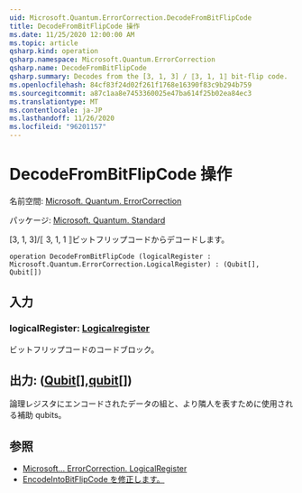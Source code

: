 ```yaml
---
uid: Microsoft.Quantum.ErrorCorrection.DecodeFromBitFlipCode
title: DecodeFromBitFlipCode 操作
ms.date: 11/25/2020 12:00:00 AM
ms.topic: article
qsharp.kind: operation
qsharp.namespace: Microsoft.Quantum.ErrorCorrection
qsharp.name: DecodeFromBitFlipCode
qsharp.summary: Decodes from the [3, 1, 3] / ⟦3, 1, 1⟧ bit-flip code.
ms.openlocfilehash: 84cf83f24d02f261f1768e16390f83c9b294b759
ms.sourcegitcommit: a87c1aa8e7453360025e47ba614f25b02ea84ec3
ms.translationtype: MT
ms.contentlocale: ja-JP
ms.lasthandoff: 11/26/2020
ms.locfileid: "96201157"
---
```

# <a name="decodefrombitflipcode-operation"></a>DecodeFromBitFlipCode 操作

名前空間: [Microsoft. Quantum. ErrorCorrection](xref:Microsoft.Quantum.ErrorCorrection)

パッケージ: [Microsoft. Quantum. Standard](https://nuget.org/packages/Microsoft.Quantum.Standard)


[3, 1, 3]/⟦ 3, 1, 1 ⟧ビットフリップコードからデコードします。

```qsharp
operation DecodeFromBitFlipCode (logicalRegister : Microsoft.Quantum.ErrorCorrection.LogicalRegister) : (Qubit[], Qubit[])
```


## <a name="input"></a>入力

### <a name="logicalregister--logicalregister"></a>logicalRegister: [Logicalregister](xref:Microsoft.Quantum.ErrorCorrection.LogicalRegister)

ビットフリップコードのコードブロック。



## <a name="output--qubitqubit"></a>出力: ([Qubit](xref:microsoft.quantum.lang-ref.qubit)[],[qubit](xref:microsoft.quantum.lang-ref.qubit)[])

論理レジスタにエンコードされたデータの組と、より隣人を表すために使用される補助 qubits。

## <a name="see-also"></a>参照

- [Microsoft... ErrorCorrection. LogicalRegister](xref:Microsoft.Quantum.ErrorCorrection.LogicalRegister)
- [EncodeIntoBitFlipCode を修正します。](xref:Microsoft.Quantum.ErrorCorrection.EncodeIntoBitFlipCode)